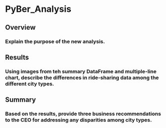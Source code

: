 # PyBer_Analysis
## Overview
### Explain the purpose of the new analysis.
## Results
### Using images from teh summary DataFrame and multiple-line chart, describe the differences in ride-sharing data among the different city types.
## Summary
### Based on the results, provide three business recommendations to the CEO for addressing any disparities among city types.

